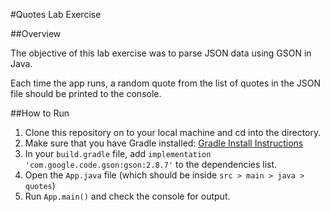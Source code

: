 #Quotes Lab Exercise

##Overview

The objective of this lab exercise was to parse JSON data using GSON in Java.

Each time the app runs, a random quote from the list of quotes in the JSON file should be printed to the console.

##How to Run
1. Clone this repository on to your local machine and cd into the directory.
2. Make sure that you have Gradle installed: [Gradle Install Instructions](https://gradle.org/install/)
3. In your `build.gradle` file, add `implementation 'com.google.code.gson:gson:2.8.7'` to the dependencies list.
4. Open the `App.java` file (which should be inside `src > main > java > quotes`)
5. Run `App.main()` and check the console for output.